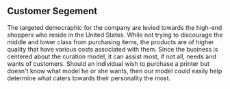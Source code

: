 ## Customer Segement

The targeted democraphic for the company are levied towards the high-end shoppers who reside in the United States. While not trying to discourage the middle and lower class from purchasing items, the products are of higher quality that have various costs associated with them. Since the business is centered about the curation model, it can assist most, if not all, needs and wants of customers. Should an individual wish to purchase a printer but doesn't know what model he or she wants, then our model could easily help determine what caters towards their personality the most.  
